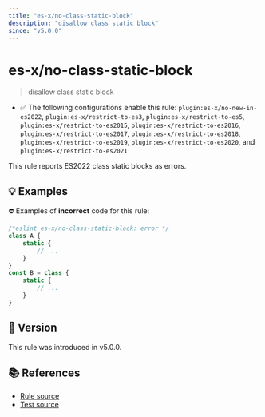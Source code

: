 ```yaml
---
title: "es-x/no-class-static-block"
description: "disallow class static block"
since: "v5.0.0"
---
```


# es-x/no-class-static-block
> disallow class static block

- ✅ The following configurations enable this rule: `plugin:es-x/no-new-in-es2022`, `plugin:es-x/restrict-to-es3`, `plugin:es-x/restrict-to-es5`, `plugin:es-x/restrict-to-es2015`, `plugin:es-x/restrict-to-es2016`, `plugin:es-x/restrict-to-es2017`, `plugin:es-x/restrict-to-es2018`, `plugin:es-x/restrict-to-es2019`, `plugin:es-x/restrict-to-es2020`, and `plugin:es-x/restrict-to-es2021`

This rule reports ES2022 class static blocks as errors.

## 💡 Examples

⛔ Examples of **incorrect** code for this rule:

<eslint-playground type="bad">

```js
/*eslint es-x/no-class-static-block: error */
class A {
    static {
        // ...
    }
}
const B = class {
    static {
        // ...
    }
}
```

</eslint-playground>

## 🚀 Version

This rule was introduced in v5.0.0.

## 📚 References

- [Rule source](https://github.com/ota-meshi/eslint-plugin-es-x/blob/master/lib/rules/no-class-static-block.js)
- [Test source](https://github.com/ota-meshi/eslint-plugin-es-x/blob/master/tests/lib/rules/no-class-static-block.js)
